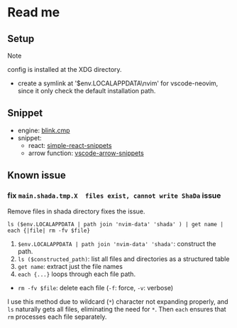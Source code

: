 # Read me

## Setup

> [!note]
> config is installed at the XDG directory.

- create a symlink at '$env.LOCALAPPDATA\nvim' for vscode-neovim, since it only check the default installation path.

## Snippet

- engine: [blink.cmp](https://github.com/saghen/blink.cmp)
- snippet:
  - react: [simple-react-snippets](https://github.com/burkeholland/simple-react-snippets/tree/master)
  - arrow function: [vscode-arrow-snippets](https://github.com/deinsoftware/vscode-arrow-snippets/tree/main)

## Known issue

### fix `main.shada.tmp.X  files exist, cannot write ShaDa` issue

Remove files in shada directory fixes the issue.

```nu
ls ($env.LOCALAPPDATA | path join 'nvim-data' 'shada' ) | get name | each {|file| rm -fv $file}
```

1. `$env.LOCALAPPDATA | path join 'nvim-data' 'shada'`: construct the path.
2. `ls ($constructed_path)`: list all files and directories as a structured table
3. `get name`: extract just the file names
4. `each {...}` loops through each file path.

- `rm -fv $file`: delete each file (`-f`: force, `-v`: verbose)

I use this method due to wildcard (`*`) character not expanding properly, and `ls` naturally gets all files, eliminating the need for `*`. Then `each` ensures that `rm` processes each file separately.
